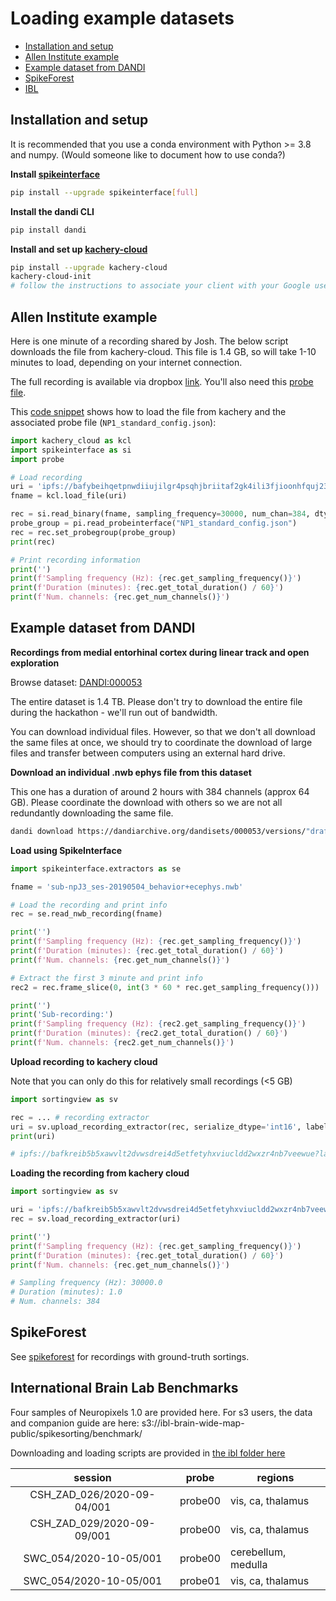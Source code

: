# Loading example datasets

  * [Installation and setup](#installation-and-setup)
  * [Allen Institute example](#allen-institute-example)
  * [Example dataset from DANDI](#example-dataset-from-dandi)
  * [SpikeForest](#spikeforest)
  * [IBL](#international-brain-lab-benchmarks)


## Installation and setup

It is recommended that you use a conda environment with Python >= 3.8 and numpy. (Would someone like to document how to use conda?)

**Install [spikeinterface](https://github.com/SpikeInterface/spikeinterface)**

```bash
pip install --upgrade spikeinterface[full]
```

**Install the dandi CLI**

```bash
pip install dandi
```

**Install and set up [kachery-cloud](https://github.com/scratchrealm/kachery-cloud)**

```bash
pip install --upgrade kachery-cloud
kachery-cloud-init
# follow the instructions to associate your client with your Google user name on kachery-cloud
```

## Allen Institute example

Here is one minute of a recording shared by Josh. The below script downloads the file from kachery-cloud. This file is 1.4 GB, so will take 1-10 minutes to load, depending on your internet connection.

The full recording is available via dropbox [link]( https://www.dropbox.com/sh/wkkudosfb7f4m5k/AAA8rcbdo4K95JREB3cWvg_ba?dl=0).
You'll also need this [probe file](examples/NP1_standard_config.json).

This [code snippet](examples/example_allen_NP1.py) shows how to load the file from kachery and the associated probe file 
(`NP1_standard_config.json`):

```python
import kachery_cloud as kcl
import spikeinterface as si
import probe

# Load recording
uri = 'ipfs://bafybeihqetpnwdiiujilgr4psqhjbriitaf2gk4ili3fjioonhfquj23ce?label=continuous_1min.dat?label=hackathon_example_data_allen/Neuropix-PXI-100_ProbeA-AP/continuous_1min.dat'
fname = kcl.load_file(uri)

rec = si.read_binary(fname, sampling_frequency=30000, num_chan=384, dtype='int16')
probe_group = pi.read_probeinterface("NP1_standard_config.json")
rec = rec.set_probegroup(probe_group)
print(rec)

# Print recording information
print('')
print(f'Sampling frequency (Hz): {rec.get_sampling_frequency()}')
print(f'Duration (minutes): {rec.get_total_duration() / 60}')
print(f'Num. channels: {rec.get_num_channels()}')
```

## Example dataset from DANDI

**Recordings from medial entorhinal cortex during linear track and open exploration**

Browse dataset: [DANDI:000053](https://dandiarchive.org/dandiset/000053)

The entire dataset is 1.4 TB. Please don't try to download the entire file during the hackathon - we'll run out of bandwidth.

You can download individual files. However, so that we don't all download the same files at once, we should try to coordinate the download of large files and transfer between computers using an external hard drive.

**Download an individual .nwb ephys file from this dataset**

This one has a duration of around 2 hours with 384 channels (approx 64 GB). Please coordinate the download with others so we are not all redundantly downloading the same file.

```bash
dandi download https://dandiarchive.org/dandisets/000053/versions/"draft"/assets/?path="sub-npJ3/sub-npJ3_ses-20190504_behavior+ecephys.nwb"
```

**Load using SpikeInterface**

```python
import spikeinterface.extractors as se

fname = 'sub-npJ3_ses-20190504_behavior+ecephys.nwb'

# Load the recording and print info
rec = se.read_nwb_recording(fname)

print('')
print(f'Sampling frequency (Hz): {rec.get_sampling_frequency()}')
print(f'Duration (minutes): {rec.get_total_duration() / 60}')
print(f'Num. channels: {rec.get_num_channels()}')

# Extract the first 3 minute and print info
rec2 = rec.frame_slice(0, int(3 * 60 * rec.get_sampling_frequency()))

print('')
print('Sub-recording:')
print(f'Sampling frequency (Hz): {rec2.get_sampling_frequency()}')
print(f'Duration (minutes): {rec2.get_total_duration() / 60}')
print(f'Num. channels: {rec2.get_num_channels()}')
```

**Upload recording to kachery cloud**

Note that you can only do this for relatively small recordings (<5 GB)

```python
import sortingview as sv

rec = ... # recording extractor
uri = sv.upload_recording_extractor(rec, serialize_dtype='int16', label='sub-npJ3_ses-20190504.1min.recording')
print(uri)

# ipfs://bafkreib5b5xawvlt2dvwsdrei4d5etfetyhxviucldd2wxzr4nb7veewue?label=sub-npJ3_ses-20190504.1min.recording
```

**Loading the recording from kachery cloud**

```python
import sortingview as sv

uri = 'ipfs://bafkreib5b5xawvlt2dvwsdrei4d5etfetyhxviucldd2wxzr4nb7veewue?label=sub-npJ3_ses-20190504.1min.recording'
rec = sv.load_recording_extractor(uri)

print('')
print(f'Sampling frequency (Hz): {rec.get_sampling_frequency()}')
print(f'Duration (minutes): {rec.get_total_duration() / 60}')
print(f'Num. channels: {rec.get_num_channels()}')

# Sampling frequency (Hz): 30000.0
# Duration (minutes): 1.0
# Num. channels: 384
```

## SpikeForest

See [spikeforest](https://github.com/flatironinstitute/spikeforest) for recordings with ground-truth sortings.


## International Brain Lab Benchmarks
Four samples of Neuropixels 1.0 are provided here.
For s3 users, the data and companion guide are here:
s3://ibl-brain-wide-map-public/spikesorting/benchmark/

Downloading and loading scripts are provided in [the ibl folder here](ibl)


|           session          	|  probe  	| regions             	|
|:--------------------------:	|:-------:	|---------------------	|
| CSH_ZAD_026/2020-09-04/001 	| probe00 	| vis, ca, thalamus   	|
| CSH_ZAD_029/2020-09-09/001 	| probe00 	| vis, ca, thalamus   	|
|   SWC_054/2020-10-05/001   	| probe00 	| cerebellum, medulla 	|
|   SWC_054/2020-10-05/001   	| probe01 	| vis, ca, thalamus   	|
